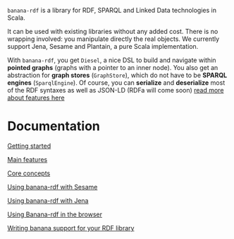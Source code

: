 `banana-rdf` is a library for RDF, SPARQL and Linked Data technologies
in Scala.

It can be used with existing libraries without any added cost. There
is no wrapping involved: you manipulate directly the real objects. We
currently support Jena, Sesame and Plantain, a pure Scala
implementation.

With `banana-rdf`, you get `Diesel`, a nice DSL to build and navigate
within **pointed graphs** (graphs with a pointer to an inner
node). You also get an abstraction for **graph stores**
(`GraphStore`), which do not have to be **SPARQL engines**
(`SparqlEngine`). Of course, you can **serialize** and **deserialize**
most of the RDF syntaxes as well as JSON-LD (RDFa will come soon) [read more about features here](https://github.com/w3c/banana-rdf/wiki/Features)

Documentation
=============

[Getting started](https://github.com/w3c/banana-rdf/wiki/Getting-started)

[Main features](https://github.com/w3c/banana-rdf/wiki/Features)

[Core concepts](https://github.com/w3c/banana-rdf/wiki/Core-concepts)

[Using banana-rdf with Sesame](https://github.com/w3c/banana-rdf/wiki/Sesame)

[Using banana-rdf with Jena](https://github.com/w3c/banana-rdf/wiki/Jena)

[Using Banana-rdf in the browser](https://github.com/w3c/banana-rdf/wiki/Scalajs)

[Writing banana support for your RDF library](https://github.com/w3c/banana-rdf/wiki/Core-concepts)